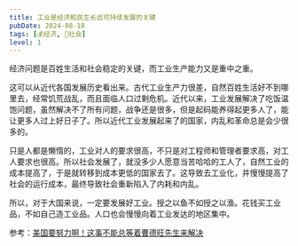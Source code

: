 ```yaml
---
title: 工业是经济和民生长远可持续发展的关键
pubDate: 2024-08-18
tags: [💰经济, 👫社会]
level: 1
---
```


经济问题是百姓生活和社会稳定的关键，而工业生产能力又是重中之重。

这可以从近代各国发展历史看出来。古代工业生产力很差，自然百姓生活好不到哪里去，经常饥荒战乱，而且面临人口过剩危机。近代以来，工业发展解决了吃饭温饱问题，虽然解决不了所有问题，战争还是很多，但是起码能养得起更多人了，能让更多人过上好日子了。所以近代工业发展起来了的国家，内乱和革命总是会少很多的。

只是人都是懒惰的，工业对人的要求很高，不只是对工程师和管理者要求高，对工人要求也很高。所以社会发展了，就没多少人愿意当苦哈哈的工人了，自然工业的成本提高了，于是就转移到成本更低的国家去了。这导致去工业化，并慢慢提高了社会的运行成本，最终导致社会重新陷入了内耗和内乱。

所以，对于大国来说，一定要发展好工业。授之以鱼不如授之以渔。花钱买工业品，不如自己造工业品。人口也会慢慢向着工业发达的地区集中。

参考：[美国要努力啊！这事不能总等着曹德旺先生来解决](https://www.bilibili.com/video/BV1SZ421N72j/)
